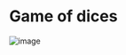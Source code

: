 # Game of dices

![image](https://github.com/akhilpallikonda/game-of-dices/assets/39553827/01f4fd62-2af2-40e0-8eea-8699db0f0ac4)
